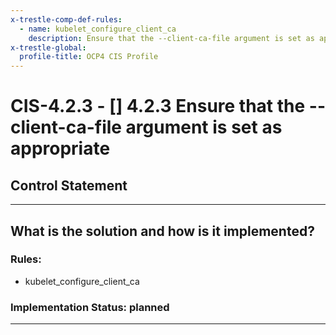```yaml
---
x-trestle-comp-def-rules:
  - name: kubelet_configure_client_ca
    description: Ensure that the --client-ca-file argument is set as appropriate
x-trestle-global:
  profile-title: OCP4 CIS Profile
---
```


# CIS-4.2.3 - \[\] 4.2.3 Ensure that the --client-ca-file argument is set as appropriate

## Control Statement

______________________________________________________________________

## What is the solution and how is it implemented?

<!-- For implementation status enter one of: implemented, partial, planned, alternative, not-applicable -->

<!-- Note that the list of rules under ### Rules: is read-only and changes will not be captured after assembly to JSON -->

<!-- Enter possible prose for implementation response at the control level here, after this comment -->

### Rules:

  - kubelet_configure_client_ca

### Implementation Status: planned

______________________________________________________________________
